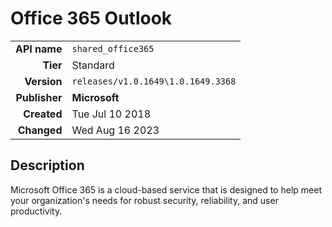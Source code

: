 # Office 365 Outlook
| | |
|-:|-|
|**API name**|`shared_office365`|
|**Tier**|Standard|
|**Version**|`releases/v1.0.1649\1.0.1649.3368`|
|**Publisher**|**Microsoft**|
|**Created**|Tue Jul 10 2018|
|**Changed**|Wed Aug 16 2023|

## Description
Microsoft Office 365 is a cloud-based service that is designed to help meet your organization's needs for robust security, reliability, and user productivity.
